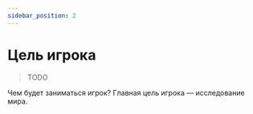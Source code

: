 ```yaml
---
sidebar_position: 2
---
```


# Цель игрока
> TODO

Чем будет заниматься игрок?
Главная цель игрока — исследование мира.
